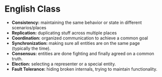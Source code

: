 # English Class

- **Consistency:** maintaining the same behavior or state in different scenarios/places
- **Replication:** duplicating stuff across multiple places
- **Coordination:** organized communication to achieve a common goal
- **Synchronization:** making sure all entities are on the same page (typically the time). 
- **Consensus:** entities are done fighting and finally agreed on a common truth.
- **Election:** selecting a representer or a special entity.
- **Fault Tolerance:** hiding broken internals, trying to maintain functionality.

